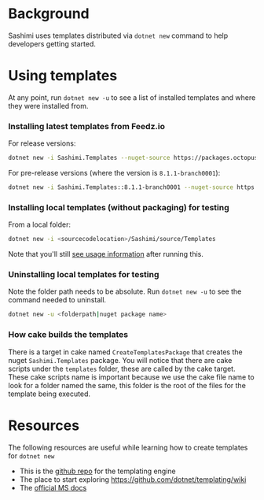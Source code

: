 # Background

Sashimi uses templates distributed via `dotnet new` command to help developers getting started.



# Using templates

At any point, run ```dotnet new -u``` to see a list of installed templates and where they were installed from.

### Installing latest templates from Feedz.io

For release versions:
```bash
dotnet new -i Sashimi.Templates --nuget-source https://packages.octopushq.com/dependencies/nuget/index.json
```
For pre-release versions (where the version is `8.1.1-branch0001`):
```bash
dotnet new -i Sashimi.Templates::8.1.1-branch0001 --nuget-source https://packages.octopushq.com/dependencies/nuget/index.json
```

### Installing local templates (without packaging) for testing

From a local folder:
```bash
dotnet new -i <sourcecodelocation>/Sashimi/source/Templates
```

Note that you'll still [see usage information](https://stackoverflow.com/questions/56259025/dotnet-new-install-shows-usage-information) after running this.
### Uninstalling local templates for testing

Note the folder path needs to be absolute. Run ```dotnet new -u``` to see the command needed to uninstall.
```bash
dotnet new -u <folderpath|nuget package name>
```

### How cake builds the templates
There is a target in cake named `CreateTemplatesPackage` that creates the nuget `Sashimi.Templates` package.
You will notice that there are cake scripts under the `templates` folder, these are called by the cake target.
These cake scripts name is important because we use the cake file name to look for a folder named the same, this folder is the root of the files for the template being executed.

# Resources

The following resources are useful while learning how to create templates for `dotnet new`

- This is the [github repo](https://github.com/dotnet/templating) for the templating engine
- The place to start exploring https://github.com/dotnet/templating/wiki
- The [official MS docs](https://docs.microsoft.com/en-us/dotnet/core/tools/custom-templates)



